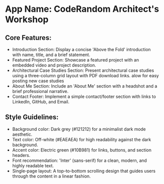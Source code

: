 # **App Name**: CodeRandom Architect's Workshop

## Core Features:

- Introduction Section: Display a concise 'Above the Fold' introduction with name, title, and a brief statement.
- Featured Project Section: Showcase a featured project with an embedded video and project description.
- Architectural Case Studies Section: Present architectural case studies using a three-column grid layout with PDF download links. alow for easy posting new case studies
- About Me Section: Include an 'About Me' section with a headshot and a brief professional narrative.
- Contact Footer: Implement a simple contact/footer section with links to LinkedIn, GitHub, and Email.

## Style Guidelines:

- Background color: Dark grey (#121212) for a minimalist dark mode aesthetic.
- Text color: Off-white (#EAEAEA) for high readability against the dark background.
- Accent color: Electric green (#10B981) for links, buttons, and section headers.
- Font recommendation: 'Inter' (sans-serif) for a clean, modern, and highly readable text.
- Single-page layout: A top-to-bottom scrolling design that guides users through the content in a linear fashion.
